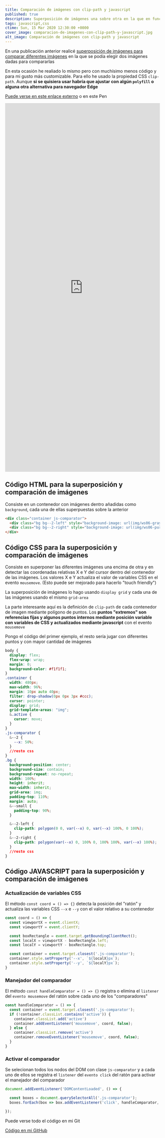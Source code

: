 ```yaml
---
title: Comparación de imágenes con clip-path y javascript
published: true
description: Superposición de imágenes una sobre otra en la que en función de la posición del cursor será mostrada diferentes porciones de las imágenes
tags: javascript,css
ctime: Sun, 15 Mar 2020 12:30:00 +0000
cover_image: comparacion-de-imagenes-con-clip-path-y-javascript.jpg
alt_image: Comparación de imágenes con clip-path y javascript
---
```


En una publicación anterior realicé <a href="/blog/superposicion-de-imagenes-para-comparar-con-javascript">superposición de imágenes para comparar diferentes imágenes</a> en la que se podía elegir dos imágenes dadas para compararlas

En esta ocasión he realiado lo mismo pero con muchísimo menos código y para mi gusto más customizable. Para ello he usado la propiedad CSS <code>clip-path</code>. Aunque <strong>si se quisiera usar habría que ajustar con algún <code>polyfill</code> o alguna otra alternativa para navegador Edge</strong>

<a href="/experimentos/clip-path-images-compare/" title="Enlace para ver Comparación de imágenes con clip-path y javascript">Puede verse en este enlace externo</a> o en este Pen

<iframe height="1200" style="width: 100%;" scrolling="no" title="clip-path images compare" src="https://codepen.io/ivan_albizu/embed/wvajBXE?height=300&theme-id=2608&default-tab=result" frameborder="no" allowtransparency="true" allowfullscreen="true">
  See the Pen <a href='https://codepen.io/ivan_albizu/pen/wvajBXE'>clip-path images compare</a> by Iván Albizu
  (<a href='https://codepen.io/ivan_albizu'>@ivan_albizu</a>) on <a href='https://codepen.io'>CodePen</a>.
</iframe>

## Código HTML para la superposición y comparación de imágenes

Consiste en un contenedor con imágenes dentro añadidas como <code>background</code>, cada una de ellas superpuestas sobre la anterior

```html
<div class="container js-comparator">
  <div class="bg bg--2-left" style="background-image: url(img/ws06-gray_main.jpg);"></div>
  <div class="bg bg--2-right" style="background-image: url(img/ws06-purple_main.jpg);"></div>
</div>
```

## Código CSS para la superposición y comparación de imágenes

Consiste en superponer las diferentes imágenes una encima de otra y en detectar las coordenadas relativas X e Y del cursor dentro del contenedor de las imágenes. Los valores X e Y actualiza el valor de variables CSS en el evento <code>mousemove</code>. (Esto puede ser mejorado para hacerlo "touch friendly")

La superposición de imágenes lo hago usando <code>display grid</code> y cada una de las imágenes usando el mismo <code>grid-area</code>

La parte interesante aquí es la definición de <code>clip-path</code> de cada contenedor de imagen mediante polígono de puntos. Los <strong>puntos "extremos" son referencias fijas y algunos puntos internos mediante posición variable con variables de CSS y actualizados mediante javascript</strong> con el evento <code>mousemove</code>

Pongo el código del primer ejemplo, el resto sería jugar con diferentes puntos y con mayor cantidad de imágenes

```css
body {
  display: flex;
  flex-wrap: wrap;
  margin: 0;
  background-color: #f1f1f1;
}
.container {
  width: 480px;
  max-width: 96%;
  margin: 10px auto 40px;
  filter: drop-shadow(0px 0px 3px #ccc);
  cursor: pointer;
  display: grid;
  grid-template-areas: "img";
  &.active {
    cursor: move;
  }
}
.js-comparator {
  &--2 {
    --x: 50%;
  }
  //resto css
}
.bg {
  background-position: center;
  background-size: contain;
  background-repeat: no-repeat;
  width: 100%;
  height: inherit;
  max-width: inherit;
  grid-area: img;
  padding-top: 110%;
  margin: auto;
  &--small {
    padding-top: 90%;
  }

  &--2-left {
    clip-path: polygon(0 0, var(--x) 0, var(--x) 100%, 0 100%);
  }
  &--2-right {
    clip-path: polygon(var(--x) 0, 100% 0, 100% 100%, var(--x) 100%);
  }
  //resto css
}
```

## Código JAVASCRIPT para la superposición y comparación de imágenes

### Actualización de variables CSS

El método <code>const coord = () => {}</code> detecta la posición del "ratón" y actualiza las variables CSS <code>--x</code> e <code>--y</code> con el valor relativo a su contenedor

```javascript
const coord = () => {
  const viewportX = event.clientX;
  const viewportY = event.clientY;

  const boxRectangle = event.target.getBoundingClientRect();
  const localX = viewportX - boxRectangle.left;
  const localY = viewportY - boxRectangle.top;

  const container = event.target.closest('.js-comparator');
  container.style.setProperty('--x', `${localX}px`);
  container.style.setProperty('--y', `${localY}px`);
}
```

### Manejador del comparador

El método <code>const handleComparator = () => {}</code> registra o elimina el <code>listener</code> del <code>evento mousemove</code> del ratón sobre cada uno de los "comparadores"

```javascript
const handleComparator = () => {
  const container = event.target.closest('.js-comparator');
  if (!container.classList.contains('active')) {
    container.classList.add('active')
    container.addEventListener('mousemove', coord, false);
  } else {
    container.classList.remove('active')
    container.removeEventListener('mousemove', coord, false);
  }
}
```

### Activar el comparador

Se selecionan todos los nodos del DOM con clase <code>js-comparator</code> y a cada uno de ellos se registra el <code>listener</code> del <code>evento click</code> del ratón para activar el manejador del comparador

```javascript
document.addEventListener('DOMContentLoaded', () => {

  const boxes = document.querySelectorAll('.js-comparator');
  boxes.forEach(box => box.addEventListener('click', handleComparator, false) );

});
```

Puede verse todo el código en mi Git

<a href="https://github.com/ivanalbizu/clip-path-images-compare" target="_blank" rel="noopener">Código en mi GitHub</a>